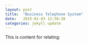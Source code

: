 ```yaml
---
layout: post
title:  "Business Telephone System"
date:   2015-01-03 12:36:38
categories: jekyll update
---
```

This is content for relating:




<!--
Business Telephone System
A business telephone system is a multiline telephone system typically used in business environments, encompassing systems ranging from small key telephone systems to large-scale private branch exchanges.

A business telephone system differs from an installation of several telephones with multiple central office (CO) lines in that the CO lines used are directly controllable in key telephone systems from multiple telephone stations, and that such a system often provides additional features related to call handling. Business telephone systems are often broadly classified into key telephone systems, and private branch exchanges, but many hybrid systems exist.

-->
